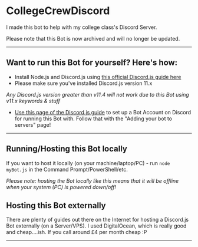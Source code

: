 # CollegeCrewDiscord

I made this bot to help with my college class's Discord Server.

Please note that this Bot is now archived and will no longer be updated.

---
## Want to run this Bot for yourself? Here's how:

- Install Node.js and Discord.js using [this official Discord.js guide here](https://discordjs.guide/preparations/)
- Please make sure you've installed Discord.js version 11.x

*Any Discord.js version greater than v11.4 will not work due to this Bot using v11.x keywords & stuff*
- [Use this page of the Discord.js guide](https://discordjs.guide/preparations/setting-up-a-bot-application.html) to set up a Bot Account on Discord for running this Bot with. Follow that with the "Adding your bot to servers" page!

---
## Running/Hosting this Bot locally

If you want to host it locally (on your machine/laptop/PC) - run
```node myBot.js```
in the Command Prompt/PowerShell/etc.

*Please note: hosting the Bot locally like this means that it will be offline when your system (PC) is powered down/off!*

## Hosting this Bot externally

There are plenty of guides out there on the Internet for hosting a Discord.js Bot externally (on a Server/VPS).
I used DigitalOcean, which is really good and cheap....ish. If you call around £4 per month cheap :P

---
